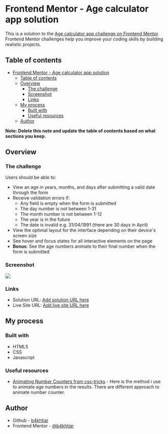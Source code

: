 # Frontend Mentor - Age calculator app solution

This is a solution to the [Age calculator app challenge on Frontend Mentor](https://www.frontendmentor.io/challenges/age-calculator-app-dF9DFFpj-Q). Frontend Mentor challenges help you improve your coding skills by building realistic projects. 

## Table of contents

- [Frontend Mentor - Age calculator app solution](#frontend-mentor---age-calculator-app-solution)
  - [Table of contents](#table-of-contents)
  - [Overview](#overview)
    - [The challenge](#the-challenge)
    - [Screenshot](#screenshot)
    - [Links](#links)
  - [My process](#my-process)
    - [Built with](#built-with)
    - [Useful resources](#useful-resources)
  - [Author](#author)

**Note: Delete this note and update the table of contents based on what sections you keep.**

## Overview

### The challenge

Users should be able to:

- View an age in years, months, and days after submitting a valid date through the form
- Receive validation errors if:
  - Any field is empty when the form is submitted
  - The day number is not between 1-31
  - The month number is not between 1-12
  - The year is in the future
  - The date is invalid e.g. 31/04/1991 (there are 30 days in April)
- View the optimal layout for the interface depending on their device's screen size
- See hover and focus states for all interactive elements on the page
- **Bonus**: See the age numbers animate to their final number when the form is submitted

### Screenshot

![](./assets/images/screenshot.jpg)

### Links

- Solution URL: [Add solution URL here](https://your-solution-url.com)
- Live Site URL: [Add live site URL here](https://your-live-site-url.com)

## My process

### Built with

- HTML5
- CSS
- Javascript

### Useful resources

- [Animating Number Counters from css-tricks](https://css-tricks.com/animating-number-counters/#:~:text=Amazingly%2C%20this%20can%20now%20be%20done,how%20we%20used%20to%20do%20it.&text=Amazingly%2C%20this%20can%20now,used%20to%20do%20it.&text=can%20now%20be%20done,how%20we%20used%20to) - Here is the method i use to animate age numbers in the results. There are different approach to animate number counter.

## Author

- Github - [b4khtiar](https://www.github.com/b4khtiar)
- Frontend Mentor - [@b4khtiar](https://www.frontendmentor.io/profile/bakhtiar)
